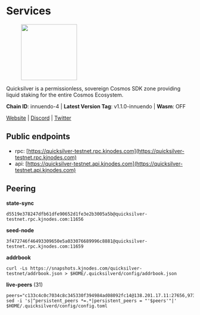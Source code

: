# Services

<figure><img src="https://raw.githubusercontent.com/kj89/testnet_manuals/main/pingpub/logos/quicksilver.png" width="150" alt=""><figcaption></figcaption></figure>

Quicksilver is a permissionless, sovereign Cosmos SDK zone providing liquid staking for the entire Cosmos Ecosystem.

**Chain ID**: innuendo-4 | **Latest Version Tag**: v1.1.0-innuendo | **Wasm**: OFF

[Website](https://quicksilver.zone) | [Discord](https://discord.gg/quicksilverprotocol) | [Twitter](https://twitter.com/quicksilverzone)


## Public endpoints

* rpc: [https://quicksilver-testnet.rpc.kjnodes.com](https://quicksilver-testnet.rpc.kjnodes.com)
* api: [https://quicksilver-testnet.api.kjnodes.com](https://quicksilver-testnet.api.kjnodes.com)

## Peering

**state-sync**

```
d5519e378247dfb61dfe90652d1fe3e2b3005a5b@quicksilver-testnet.rpc.kjnodes.com:11656
```

**seed-node**

```
3f472746f46493309650e5a033076689996c8881@quicksilver-testnet.rpc.kjnodes.com:11659
```

**addrbook**
```
curl -Ls https://snapshots.kjnodes.com/quicksilver-testnet/addrbook.json > $HOME/.quicksilverd/config/addrbook.json
```

**live-peers** (31)
```
peers="c133c4c0c7034c8c345330f394984ad08092fc14@138.201.17.11:27656,97377c16946f8e1fa69e7c2c6b7feb32c2090f09@116.202.227.117:11656,d4d83e209a2b096859821228ea17475f9a487a48@23.88.0.170:15651,41f7d7004cace7bd1760a5f980a86123700c8f1d@185.146.148.116:26656,2caa7ddd45818914e96f540d2fc71784826bc660@161.97.155.94:26656,0a3ac40a7a4ce35978c4da97be2eb6974bc3c58b@185.252.233.217:46656,bdb93c655989b2c1882339fabb013317066dda56@95.214.52.138:26676,2096650d8586b858d3369205f3b46ac4c765bc8e@65.109.53.155:26656,025e1a9ba7e536e1db47569b55081f7adf6d2f9e@95.217.83.28:26636,2be586e675b0f55c96905cc83496861c64112f44@65.108.99.224:56656,c9a74cdd754a8ccc9243ac2b245e4caaa78695aa@45.85.147.96:26656,e0f0703e9ce343c46e0ec01b19216715e817b358@65.109.85.170:28656,46f97e49a49694aead28c27be2c19300f509e273@65.108.129.94:26656,66f9d8f52a4637dc9215cdaa8dc2977633e52bbf@95.217.144.121:26656,3c48a780b85d248e34e63eca5d44c624f93d09d5@135.181.59.162:11156,b9b8bb23e61d53ff3b293485d04ea567ebcd7933@65.108.65.94:26656,c4489720ba051c79f5bb16ae5d81341b0f248e19@34.240.190.194:26656,cfbf02b41e7fe78d51abfa93f342afd0687203c0@212.227.151.143:36656,fd10105bbfaaf9d45aafe13a34cdaed9cdca239d@51.89.7.235:26650,78acdbabc08231765444b3143a222d433a5157e1@142.132.205.94:15651,22a393fe9174c29081ad8aeaf14ce01b9a79d8c6@159.203.28.113:26656,858ba6bc33a6d13fdd9ddad344d788dcf91cf565@142.132.151.99:15651,c409d9297f85d1290b4d6b208a1e66015c51434d@5.161.145.173:26656,3519e61e653db97f5d1c7f1bec9b0072bca4d5fe@144.76.45.59:16656,03332cdbc3d354846a18992effbb8c20aa28f52a@65.21.133.125:28656,796e72ffc343c187cd5e8397c0c09c0671d228e0@185.16.39.51:26656,a37474c1f254cd4b16d924327a755c914e8e7d86@65.109.30.53:26656,13564ca7ffcc8fa6bcc6d405c96fe8c724ec17da@88.99.213.25:11656,ee6bae1a6d4a1e07f1e4bc7963cabedc6b73426e@94.130.137.119:26656,8ff8a186fe9cbc70d0f34891fa051f87e561a48b@158.160.0.93:26656,2013b38382d3294584dbb9f90a156978c6fa2550@5.161.142.236:11656"
sed -i 's|^persistent_peers *=.*|persistent_peers = "'$peers'"|' $HOME/.quicksilverd/config/config.toml
```
